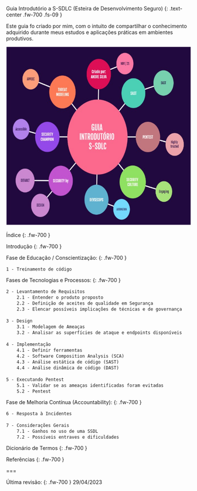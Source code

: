 Guia Introdutório a S-SDLC (Esteira de Desenvolvimento Seguro)
{: .text-center .fw-700 .fs-09 }

Este guia fo criado por mim, com o intuito de compartilhar o conhecimento adquirido durante meus estudos e aplicações práticas em ambientes produtivos.

![Guia](ssdlc.jpg)

Índice
{: .fw-700 }

Introdução
{: .fw-700 }

Fase de Educação / Conscientização:
{: .fw-700 }

    1 - Treinamento de código

Fases de Tecnologias e Processos:
{: .fw-700 }

	2 - Levantamento de Requisitos
		2.1 - Entender o produto proposto
		2.2 - Definição de aceites de qualidade em Segurança
		2.3 - Elencar possíveis implicações de técnicas e de governança

	3 - Design
		3.1 - Modelagem de Ameaças
		3.2 - Analisar as superfícies de ataque e endpoints disponíveis

	4 - Implementação
		4.1 - Definir ferramentas
		4.2 - Software Composition Analysis (SCA)
		4.3 - Análise estática de código (SAST)
		4.4 - Análise dinâmica de código (DAST)

	5 - Executando Pentest
		5.1 - Validar se as ameaças identificadas foram evitadas
		5.2 - Pentest

Fase de Melhoria Contínua (Accountability):
{: .fw-700 }

	6 - Resposta à Incidentes

	7 - Considerações Gerais
		7.1 - Ganhos no uso de uma SSDL
		7.2 - Possíveis entraves e dificuldades

Dicionário de Termos
{: .fw-700 }

Referências
{: .fw-700 }

===

Última revisão:
{: .fw-700 }
29/04/2023
